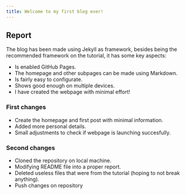 ```yaml
---
title: Welcome to my first blog ever!
---
```



## Report

The blog has been made using Jekyll as framework, besides being the recommended framework on the tutorial, it has some key aspects:

- Is enabled GitHub Pages.
- The homepage and other subpages can be made using Markdown.
- Is fairly easy to configurate.
- Shows good enough on multiple devices.
- I have created the webpage with minimal effort!

### First changes

- Create the homepage and first post with minimal information.
- Added more personal details.
- Small adjustments to check if webpage is launching succesfully.

### Second changes

- Cloned the repository on local machine.
- Modifying README file into a proper report.
- Deleted useless files that were from the tutorial (hoping to not break anything).
- Push changes on repository
